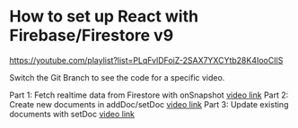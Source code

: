 # How to set up React with Firebase/Firestore v9
https://youtube.com/playlist?list=PLqFvlDFoiZ-2SAX7YXCYtb28K4IooCIlS

Switch the Git Branch to see the code for a specific video.

Part 1: Fetch realtime data from Firestore with onSnapshot [video link](https://youtu.be/ig91zc-ERSE)
Part 2: Create new documents in addDoc/setDoc [video link](https://youtu.be/YpuyxBfYRT8)
Part 3: Update existing documents with setDoc [video link](https://youtu.be/TNTMTJrxIY0)
